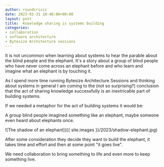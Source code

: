 ```yaml
---
author: roundcrisis
date: 2023-03-31 10:48:00+00:00
layout: post
title:  Knowledge sharing is systems building
categories:
- collaboration
- software architecture
- Bytesize Architecture sessions
---
```


It is not uncommon when learning about systems to hear the parable about the blind people and the elephant. It's a story about a group of blind people who have never come across an elephant before and who learn and imagine what an elephant is by touching it. 

As I spend more time running Bytesize Architecture Sessions and thinking about systems in general I am coming to the (not so surprising?) conclusion that the act of sharing knowledge successfully is an inextricable part of building systems.

If we needed a metaphor for the act of building systems it would be:

A group blind people imagined something like an elephant, maybe someone even heard about elephants once.

![The shadow of an elephant]({{ site.images }}/2023/shadow-elephant.jpg)

After some consideration they decide they want to build the elephant, it takes time and effort and then at some point "it goes live". 

We need collaboration to bring something to life and even more to keep something live.